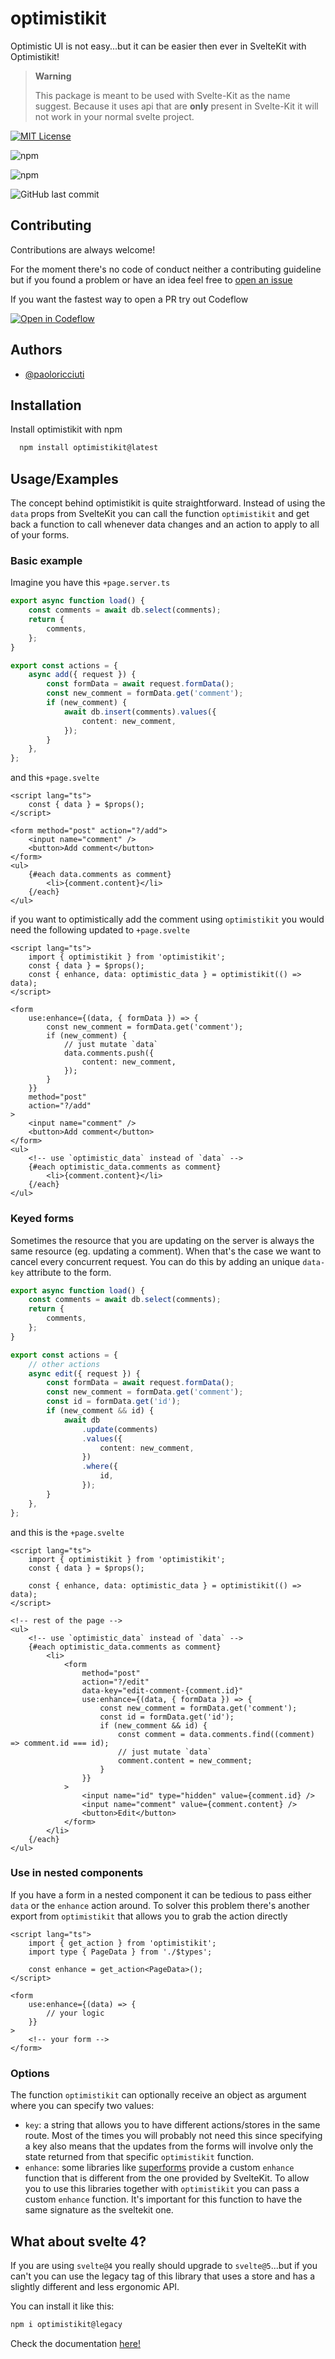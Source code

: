 # optimistikit

Optimistic UI is not easy...but it can be easier then ever in SvelteKit with Optimistikit!

> **Warning**
>
> This package is meant to be used with Svelte-Kit as the name suggest. Because it uses api that are **only** present in Svelte-Kit it will not work in your normal svelte project.

[![MIT License](https://img.shields.io/badge/License-MIT-green.svg)](https://choosealicense.com/licenses/mit/)

![npm](https://img.shields.io/npm/v/optimistikit)

![npm](https://img.shields.io/npm/dt/optimistikit)

![GitHub last commit](https://img.shields.io/github/last-commit/paoloricciuti/optimistikit)

## Contributing

Contributions are always welcome!

For the moment there's no code of conduct neither a contributing guideline but if you found a problem or have an idea feel free to [open an issue](https://github.com/paoloricciuti/optimistikit/issues/new)

If you want the fastest way to open a PR try out Codeflow

[![Open in Codeflow](https://developer.stackblitz.com/img/open_in_codeflow.svg)](https://pr.new/paoloricciuti/optimistikit/)

## Authors

-   [@paoloricciuti](https://www.github.com/paoloricciuti)

## Installation

Install optimistikit with npm

```bash
  npm install optimistikit@latest
```

## Usage/Examples

The concept behind optimistikit is quite straightforward. Instead of using the `data` props from SvelteKit you can call the function `optimistikit` and get back a function to call whenever data changes and an action to apply to all of your forms.

### Basic example

Imagine you have this `+page.server.ts`

```ts
export async function load() {
	const comments = await db.select(comments);
	return {
		comments,
	};
}

export const actions = {
	async add({ request }) {
		const formData = await request.formData();
		const new_comment = formData.get('comment');
		if (new_comment) {
			await db.insert(comments).values({
				content: new_comment,
			});
		}
	},
};
```

and this `+page.svelte`

```svelte
<script lang="ts">
	const { data } = $props();
</script>

<form method="post" action="?/add">
	<input name="comment" />
	<button>Add comment</button>
</form>
<ul>
	{#each data.comments as comment}
		<li>{comment.content}</li>
	{/each}
</ul>
```

if you want to optimistically add the comment using `optimistikit` you would need the following updated to `+page.svelte`

```svelte
<script lang="ts">
	import { optimistikit } from 'optimistikit';
	const { data } = $props();
	const { enhance, data: optimistic_data } = optimistikit(() => data);
</script>

<form
	use:enhance={(data, { formData }) => {
		const new_comment = formData.get('comment');
		if (new_comment) {
			// just mutate `data`
			data.comments.push({
				content: new_comment,
			});
		}
	}}
	method="post"
	action="?/add"
>
	<input name="comment" />
	<button>Add comment</button>
</form>
<ul>
	<!-- use `optimistic_data` instead of `data` -->
	{#each optimistic_data.comments as comment}
		<li>{comment.content}</li>
	{/each}
</ul>
```

### Keyed forms

Sometimes the resource that you are updating on the server is always the same resource (eg. updating a comment). When that's the case we want to cancel every concurrent request. You can do this by adding an unique `data-key` attribute to the form.

```ts
export async function load() {
	const comments = await db.select(comments);
	return {
		comments,
	};
}

export const actions = {
	// other actions
	async edit({ request }) {
		const formData = await request.formData();
		const new_comment = formData.get('comment');
		const id = formData.get('id');
		if (new_comment && id) {
			await db
				.update(comments)
				.values({
					content: new_comment,
				})
				.where({
					id,
				});
		}
	},
};
```

and this is the `+page.svelte`

```svelte
<script lang="ts">
	import { optimistikit } from 'optimistikit';
	const { data } = $props();

	const { enhance, data: optimistic_data } = optimistikit(() => data);
</script>

<!-- rest of the page -->
<ul>
	<!-- use `optimistic_data` instead of `data` -->
	{#each optimistic_data.comments as comment}
		<li>
			<form
				method="post"
				action="?/edit"
				data-key="edit-comment-{comment.id}"
				use:enhance={(data, { formData }) => {
					const new_comment = formData.get('comment');
					const id = formData.get('id');
					if (new_comment && id) {
						const comment = data.comments.find((comment) => comment.id === id);
						// just mutate `data`
						comment.content = new_comment;
					}
				}}
			>
				<input name="id" type="hidden" value={comment.id} />
				<input name="comment" value={comment.content} />
				<button>Edit</button>
			</form>
		</li>
	{/each}
</ul>
```

### Use in nested components

If you have a form in a nested component it can be tedious to pass either `data` or the `enhance` action around. To solver this problem there's another export from `optimistikit` that allows you to grab the action directly

```svelte
<script lang="ts">
	import { get_action } from 'optimistikit';
	import type { PageData } from './$types';

	const enhance = get_action<PageData>();
</script>

<form
	use:enhance={(data) => {
		// your logic
	}}
>
	<!-- your form -->
</form>
```

### Options

The function `optimistikit` can optionally receive an object as argument where you can specify two values:

-   `key`: a string that allows you to have different actions/stores in the same route. Most of the times you will probably not need this since specifying a key also means that the updates from the forms will involve only the state returned from that specific `optimistikit` function.
-   `enhance`: some libraries like [superforms](https://superforms.rocks) provide a custom `enhance` function that is different from the one provided by SvelteKit. To allow you to use this libraries together with `optimistikit` you can pass a custom `enhance` function. It's important for this function to have the same signature as the sveltekit one.

## What about svelte 4?

If you are using `svelte@4` you really should upgrade to `svelte@5`...but if you can't you can use the legacy tag of this library that uses a store and has a slightly different and less ergonomic API.

You can install it like this:

```bash
npm i optimistikit@legacy
```

Check the documentation [here!](https://github.com/paoloricciuti/optimistikit/tree/legacy#)
